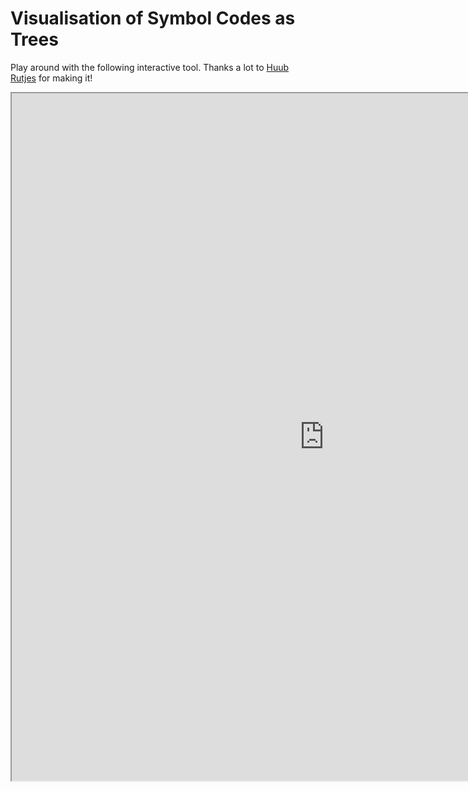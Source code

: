 # Visualisation of Symbol Codes as Trees

<p>Play around with the following interactive tool. Thanks a lot to<span> </span><a href="http://www.uva.nl/en/profile/r/u/h.rutjes/h.rutjes.html">Huub Rutjes</a> for making it!</p>
<p><iframe src="https://esc.fnwi.uva.nl/blend/information-theory/interactive-graphs/binary-to-tree.htm" width="1000" height="1100"></iframe></p>